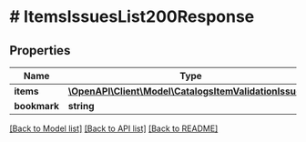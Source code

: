 # # ItemsIssuesList200Response

## Properties

Name | Type | Description | Notes
------------ | ------------- | ------------- | -------------
**items** | [**\OpenAPI\Client\Model\CatalogsItemValidationIssues[]**](CatalogsItemValidationIssues.md) |  |
**bookmark** | **string** |  | [optional]

[[Back to Model list]](../../README.md#models) [[Back to API list]](../../README.md#endpoints) [[Back to README]](../../README.md)
